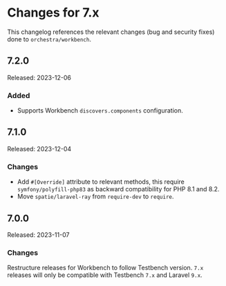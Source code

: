 # Changes for 7.x

This changelog references the relevant changes (bug and security fixes) done to `orchestra/workbench`.

## 7.2.0

Released: 2023-12-06

### Added

* Supports Workbench `discovers.components` configuration.

## 7.1.0

Released: 2023-12-04

### Changes

* Add `#[Override]` attribute to relevant methods, this require `symfony/polyfill-php83` as backward compatibility for PHP 8.1 and 8.2.
* Move `spatie/laravel-ray` from `require-dev` to `require`.

## 7.0.0

Released: 2023-11-07

### Changes

Restructure releases for Workbench to follow Testbench version. `7.x` releases will only be compatible with Testbench `7.x` and Laravel `9.x`.

